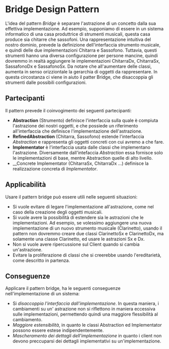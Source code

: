 # Bridge Design Pattern

L'idea del pattern _Bridge_ è separare l'astrazione di un concetto dalla sua effettiva implementazione.
Ad esempio, supponiamo di essere in un sistema informatico di una casa produttrice di strumenti musicali,
questa casa produce sia chitarre che sassofoni. Una rappresentazione intuitiva del nostro dominio,
prevede la definizione dell'interfaccia strumento musicale, e quindi delle due implementazioni
Chitarra e Sassofono. Tuttavia, questi strumenti hanno una diversa configurazione per persone mancine,
quindi dovremmo in realtà aggiungere le implementazioni ChitarraDx, ChitarraSx, SassafonoDx e SassafonoSx.
Da notare che all'aumentare delle classi, aumenta in senso orizziontale la gerarchia di oggetti
da rappresentare. In questa circostanza ci viene in aiuto il patter Bridge, che disaccoppia
gli strumenti dalle possibili configurazioni.

## Partecipanti
Il pattern prevede il coinvogimento dei seguenti partecipanti:
- __Abstraction__ (Strumento) definisce l'interfaccia sulla quale è compiuta l'astrazione dei 
nostri oggetti, e che possiede un riferimento all'interfaccia che definisce l'implementazione
dell'astrazione.
- __RefinedAbstraction__ (Chitarra, Sassofono) estende l'interfaccia _Abstraction_ e rappresenta
gli oggetti concreti con cui avremo a che fare.
- __Implementator__ è l'interfaccia usata dalle classi che implementano l'astrazione. Diversamente
dall'intefaccia _Abstraction_ essa fornisce solo le implementazioni di base, mentre Abstraction
quelle di alto livello.
- __Concrete Implementator (ChitarraSx, ChitarraDx ...) definisce la realizzazione concreta di
_Implementator_. 

## Applicabilità
Usare il pattern bridge può essere utili nelle seguenti situazioni:
- Si vuole evitare di legare l'implementazione all'astrazione, come nel caso della creazione
degli oggetti musicali. 
- Si vuole avere la possibilità di estendere sia le astrazioni che le implementazioni. Ad esempio,
se volessimo aggiungere una nuova implementazione di un nuovo strumento musicale (Clarinetto), 
usando il pattern non dovremmo creare due classi ClarinettoSx e ClarinettoDx, ma solamente una 
classe Clarinetto, ed usare le astrazioni Sx e Dx.
- Non si vuole avere ripercussione sul Client quando si cambia un'astrazione.
- Evitare la proliferazione di classi che si creerebbe usando l'ereditarietà, 
come descritto in partenza. 

## Conseguenze
Applicare il pattern bridge, ha le seguenti conseguenze nell'implementazione di un sistema:
- Si _disaccoppia l'interfaccia dall'implementazione_. In questa maniera, i cambiamenti su un'
astrazione non si riflettono in maniera eccessiva sulle implementazioni, permettendo quindi una 
maggiore flessibilità al cambiamento.
- _Maggiore estensibilità_, in quanto le classi Abstraction ed Implementator possono essere estese
indipendentemente.
- _Mascheramento dei dettagli dell'implementazione_ in quanto i client non devono preccuparsi
dei dettagli implementativi su un'implementazione.
